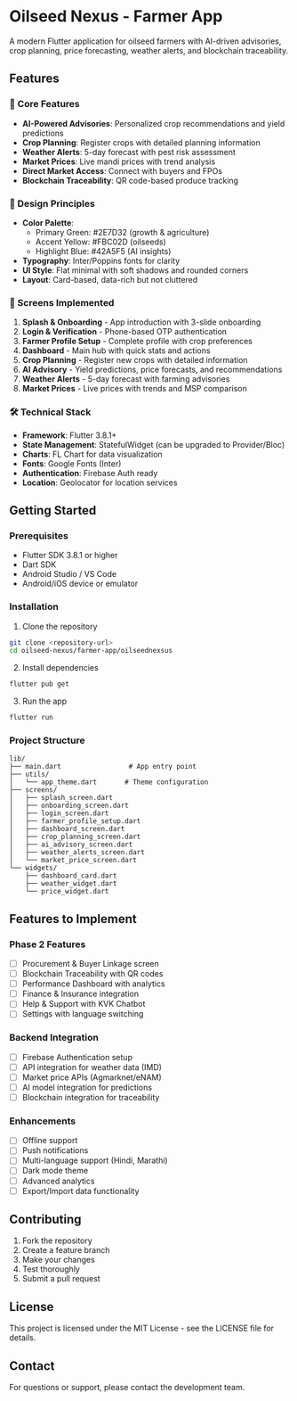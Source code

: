 # Oilseed Nexus - Farmer App

A modern Flutter application for oilseed farmers with AI-driven advisories, crop planning, price forecasting, weather alerts, and blockchain traceability.

## Features

### 🌾 Core Features
- **AI-Powered Advisories**: Personalized crop recommendations and yield predictions
- **Crop Planning**: Register crops with detailed planning information
- **Weather Alerts**: 5-day forecast with pest risk assessment
- **Market Prices**: Live mandi prices with trend analysis
- **Direct Market Access**: Connect with buyers and FPOs
- **Blockchain Traceability**: QR code-based produce tracking

### 🎨 Design Principles
- **Color Palette**: 
  - Primary Green: #2E7D32 (growth & agriculture)
  - Accent Yellow: #FBC02D (oilseeds)
  - Highlight Blue: #42A5F5 (AI insights)
- **Typography**: Inter/Poppins fonts for clarity
- **UI Style**: Flat minimal with soft shadows and rounded corners
- **Layout**: Card-based, data-rich but not cluttered

### 📱 Screens Implemented

1. **Splash & Onboarding** - App introduction with 3-slide onboarding
2. **Login & Verification** - Phone-based OTP authentication
3. **Farmer Profile Setup** - Complete profile with crop preferences
4. **Dashboard** - Main hub with quick stats and actions
5. **Crop Planning** - Register new crops with detailed information
6. **AI Advisory** - Yield predictions, price forecasts, and recommendations
7. **Weather Alerts** - 5-day forecast with farming advisories
8. **Market Prices** - Live prices with trends and MSP comparison

### 🛠️ Technical Stack
- **Framework**: Flutter 3.8.1+
- **State Management**: StatefulWidget (can be upgraded to Provider/Bloc)
- **Charts**: FL Chart for data visualization
- **Fonts**: Google Fonts (Inter)
- **Authentication**: Firebase Auth ready
- **Location**: Geolocator for location services

## Getting Started

### Prerequisites
- Flutter SDK 3.8.1 or higher
- Dart SDK
- Android Studio / VS Code
- Android/iOS device or emulator

### Installation

1. Clone the repository
```bash
git clone <repository-url>
cd oilseed-nexus/farmer-app/oilseednexsus
```

2. Install dependencies
```bash
flutter pub get
```

3. Run the app
```bash
flutter run
```

### Project Structure
```
lib/
├── main.dart                 # App entry point
├── utils/
│   └── app_theme.dart       # Theme configuration
├── screens/
│   ├── splash_screen.dart
│   ├── onboarding_screen.dart
│   ├── login_screen.dart
│   ├── farmer_profile_setup.dart
│   ├── dashboard_screen.dart
│   ├── crop_planning_screen.dart
│   ├── ai_advisory_screen.dart
│   ├── weather_alerts_screen.dart
│   └── market_price_screen.dart
└── widgets/
    ├── dashboard_card.dart
    ├── weather_widget.dart
    └── price_widget.dart
```

## Features to Implement

### Phase 2 Features
- [ ] Procurement & Buyer Linkage screen
- [ ] Blockchain Traceability with QR codes
- [ ] Performance Dashboard with analytics
- [ ] Finance & Insurance integration
- [ ] Help & Support with KVK Chatbot
- [ ] Settings with language switching

### Backend Integration
- [ ] Firebase Authentication setup
- [ ] API integration for weather data (IMD)
- [ ] Market price APIs (Agmarknet/eNAM)
- [ ] AI model integration for predictions
- [ ] Blockchain integration for traceability

### Enhancements
- [ ] Offline support
- [ ] Push notifications
- [ ] Multi-language support (Hindi, Marathi)
- [ ] Dark mode theme
- [ ] Advanced analytics
- [ ] Export/Import data functionality

## Contributing

1. Fork the repository
2. Create a feature branch
3. Make your changes
4. Test thoroughly
5. Submit a pull request

## License

This project is licensed under the MIT License - see the LICENSE file for details.

## Contact

For questions or support, please contact the development team.